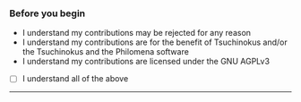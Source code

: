 ### Before you begin

* I understand my contributions may be rejected for any reason
* I understand my contributions are for the benefit of Tsuchinokus and/or the Tsuchinokus and the Philomena software
* I understand my contributions are licensed under the GNU AGPLv3

- [ ] I understand all of the above

---

<!-- Description of changes and/or related issues goes here. -->
